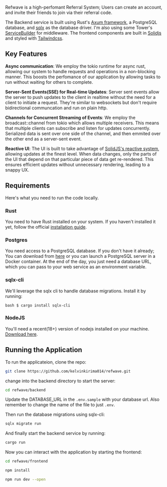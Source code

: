 Refwave is a high-perfomant Referral System; Users can create an account, and invite their friends to join via their referral code.

The Backend service is built using Rust's [Axum framework](https://github.com/tokio-rs/axum), a PostgreSQL database, and [sqlx](https://docs.rs/sqlx/latest/sqlx/) as the database driver. I'm also using some Tower's [ServiceBuilder](https://docs.rs/tower/latest/tower/struct.ServiceBuilder.html) for middleware. The frontend components are built in [Solidjs](https://www.solidjs.com/) and styled with [Tailwindcss](https://tailwindcss.com/).

## Key Features

**Async communication**: We employ the tokio runtime for async rust, allowing our system to handle requests and operations in a non-blocking manner. This boosts the perfomance of our application by allowing tasks to run without waiting for others to complete.

**Server-Sent Events(SSE) for Real-time Updates**: Server sent events allow the server to push updates to the client in realtime without the need for a client to initiate a request. They're similar to websockets but don't require bidirectional communcation and run on plain http.

**Channels for Concurrent Streaming of Events**: We employ the broadcast::channel from tokio which allows multiple receivers. This means that multiple clients can subscribe and listen for updates concurrently. Serialized data is sent over one side of the channel, and then emmited over the other end as a server-sent event.

**Reactive UI**: The UI is built to take advantage of [SolidJS's reactive system](https://www.solidjs.com/guides/reactivity), allowing updates at the finest level. When data changes, only the parts of the UI that depend on that particular piece of data get re-rendered. This ensures efficient updates without unnecessary rendering, leading to a snappy UX.


## Requirements

Here's what you need to run the code locally.


### Rust

You need to have Rust installed on your system. If you haven't installed it yet, follow the official [installation guide](https://www.rust-lang.org/tools/install).

### Postgres

You need access to a PostgreSQL database. If you don't have it already; You can download from [here](https://www.postgresql.org/download/) or you can launch a PostgreSQL server in a Docker container.  At the end of the day, you just need a database URL, which you can pass to your web service as an environment variable.

### sqlx-cli

We'll leverage the sqlx cli to handle database migrations. Install it by running:

```bash $ cargo install sqlx-cli ```

### NodeJS

You'll need a recent(18+) version of nodejs installed on your machine. [Download here](https://nodejs.org/en/download).


## Running the Application

To run the applicateion, clone the repo:
```bash
git clone https://github.com/kelvinkirima014/refwave.git
```
change into the backend directory to start the server:
```bash
cd refwave/backend
```
Update the DATABASE_URL in the `.env.sample` with your database url. Also remember to change the name of the file to just `.env`.

Then run the database migrations using sqlx-cli:
```bash
sqlx migrate run
```
And finally start the backend service by running:
```bash
cargo run
```

Now you can interact with the application by starting the frontend:

```bash
cd refwave/frontend

npm install

npm run dev --open

```